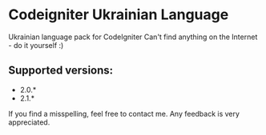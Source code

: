 Codeigniter Ukrainian Language
==============================

Ukrainian language pack for CodeIgniter 
Can't find anything on the Internet - do it yourself :)

Supported versions:
-------------------
* 2.0.*
* 2.1.*

If you find a misspelling, feel free to contact me. Any feedback is very appreciated.
